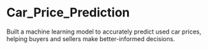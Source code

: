 # Car_Price_Prediction
Built a machine learning model to accurately predict used car prices, helping buyers and sellers make better-informed decisions.
